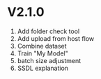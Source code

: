 # V2.1.0

1. Add folder check tool
2. Add upload from host flow
3. Combine dataset
4. Train "My Model"
5. batch size adjustment
6. SSDL explanation
